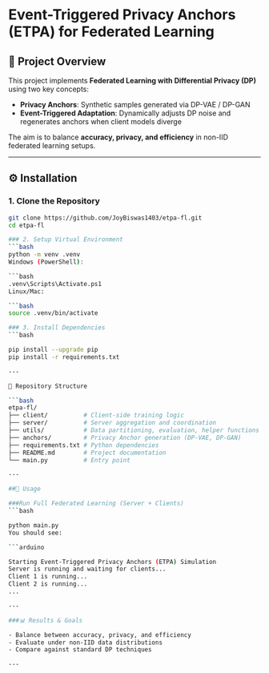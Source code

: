 # Event-Triggered Privacy Anchors (ETPA) for Federated Learning

## 📌 Project Overview

This project implements **Federated Learning with Differential Privacy (DP)** using two key concepts:

- **Privacy Anchors**: Synthetic samples generated via DP-VAE / DP-GAN  
- **Event-Triggered Adaptation**: Dynamically adjusts DP noise and regenerates anchors when client models diverge  

The aim is to balance **accuracy, privacy, and efficiency** in non-IID federated learning setups.

---

## ⚙️ Installation

### 1. Clone the Repository

```bash
git clone https://github.com/JoyBiswas1403/etpa-fl.git
cd etpa-fl

### 2. Setup Virtual Environment
```bash
python -m venv .venv
Windows (PowerShell):

```bash
.venv\Scripts\Activate.ps1
Linux/Mac:

```bash
source .venv/bin/activate

### 3. Install Dependencies
```bash

pip install --upgrade pip
pip install -r requirements.txt

--- 

📂 Repository Structure

```bash
etpa-fl/
├── client/          # Client-side training logic
├── server/          # Server aggregation and coordination
├── utils/           # Data partitioning, evaluation, helper functions
├── anchors/         # Privacy Anchor generation (DP-VAE, DP-GAN)
├── requirements.txt # Python dependencies
├── README.md        # Project documentation
└── main.py          # Entry point

--- 

##🚀 Usage

###Run Full Federated Learning (Server + Clients)
```bash

python main.py
You should see:

```arduino

Starting Event-Triggered Privacy Anchors (ETPA) Simulation
Server is running and waiting for clients...
Client 1 is running...
Client 2 is running...
...

---

###📊 Results & Goals

- Balance between accuracy, privacy, and efficiency
- Evaluate under non-IID data distributions
- Compare against standard DP techniques

---